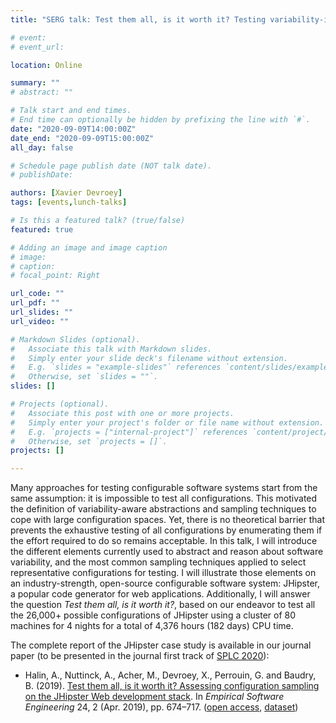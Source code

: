 ```yaml
---
title: "SERG talk: Test them all, is it worth it? Testing variability-intensive software systems"

# event: 
# event_url: 

location: Online

summary: ""
# abstract: ""

# Talk start and end times.
# End time can optionally be hidden by prefixing the line with `#`.
date: "2020-09-09T14:00:00Z"
date_end: "2020-09-09T15:00:00Z"
all_day: false

# Schedule page publish date (NOT talk date).
# publishDate:

authors: [Xavier Devroey]
tags: [events,lunch-talks]

# Is this a featured talk? (true/false)
featured: true

# Adding an image and image caption
# image:
# caption: 
# focal_point: Right

url_code: ""
url_pdf: ""
url_slides: ""
url_video: ""

# Markdown Slides (optional).
#   Associate this talk with Markdown slides.
#   Simply enter your slide deck's filename without extension.
#   E.g. `slides = "example-slides"` references `content/slides/example-slides.md`.
#   Otherwise, set `slides = ""`.
slides: []

# Projects (optional).
#   Associate this post with one or more projects.
#   Simply enter your project's folder or file name without extension.
#   E.g. `projects = ["internal-project"]` references `content/project/deep-learning/index.md`.
#   Otherwise, set `projects = []`.
projects: []

---
```



Many approaches for testing configurable software systems start from the same assumption: it is impossible to test all configurations. This motivated the definition of variability-aware abstractions and sampling techniques to cope with large configuration spaces. Yet, there is no theoretical barrier that prevents the exhaustive testing of all configurations by enumerating them if the effort required to do so remains acceptable. 
In this talk, I will introduce the different elements currently used to abstract and reason about software variability, and the most common sampling techniques applied to select representative configurations for testing. I will illustrate those elements on an industry-strength, open-source configurable software system: JHipster, a popular code generator for web applications. Additionally, I will answer the question *Test them all, is it worth it?*, based on our endeavor to test all the 26,000+ possible configurations of JHipster using a cluster of 80 machines for 4 nights for a total of 4,376 hours (182 days) CPU time. 

The complete report of the JHipster case study is available in our journal paper (to be presented in the journal first track of [SPLC 2020](http://splc2020.net)):
  * Halin, A., Nuttinck, A., Acher, M., Devroey, X., Perrouin, G. and Baudry, B. (2019). [Test them all, is it worth it? Assessing configuration sampling on the JHipster Web development stack](https://doi.org/10.1007/s10664-018-9635-4). In *Empirical Software Engineering* 24, 2 (Apr. 2019), pp. 674–717. ([open access](https://doi.org/10.1007/s10664-018-9635-4), [dataset](https://doi.org/10.5281/zenodo.3766691))

